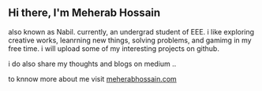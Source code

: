 ## Hi there, I'm Meherab Hossain

also known as Nabil. currently, an undergrad student of EEE. i like exploring creative works, leanrning new things, solving problems, and gamimg in my free time. i will upload some of my interesting projects on github.

i do also share my thoughts and blogs on medium ..

to knnow more about me visit <a href="https://meherabhossain.com" target="_blank">meherabhossain.com</a>


<!--
**meherabakanabil/meherabakanabil** is a ✨ _special_ ✨ repository because its `README.md` (this file) appears on your GitHub profile.

Here are some ideas to get you started:

- 🔭 I’m currently working on ...
- 🌱 I’m currently learning ...
- 👯 I’m looking to collaborate on ...
- 🤔 I’m looking for help with ...
- 💬 Ask me about ...
- 📫 How to reach me: ...
- 😄 Pronouns: ...
- ⚡ Fun fact: ...
-->
